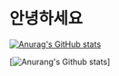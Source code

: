 # 안녕하세요 

[![Anurag's GitHub stats](https://github-readme-stats.vercel.app/api?username=hwajin-jo)](https://github.com/anuraghazra/github-readme-stats)

[![Anurang's Github stats](https://github-readme-stats.vercel.app/api/top-langs/?username={hwajin-jo})]	